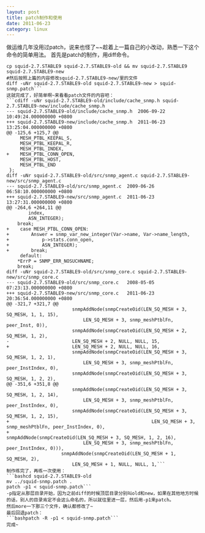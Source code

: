 ```yaml
---
layout: post
title: patch制作和使用
date: 2011-06-23
category: linux
---
```


做运维几年没用过patch，说来也怪了~~趁着上一篇自己的小改动，熟悉一下这个命令的简单用法。
首先是patch的制作，用diff命令。
```bashtar zxvf squid-2.7.STABLE9.tar.gz
cp squid-2.7.STABLE9 squid-2.7.STABLE9-old && mv squid-2.7.STABLE9 squid-2.7.STABLE9-new
#然后按照上篇的内容修改squid-2.7.STABLE9-new/里的文件
diff -uNr squid-2.7.STABLE9-old squid-2.7.STABLE9-new > squid-snmp.patch```
这就完成了，好简单啊~来看看patch文件的内容吧：
```cdiff -uNr squid-2.7.STABLE9-old/include/cache_snmp.h squid-2.7.STABLE9-new/include/cache_snmp.h
--- squid-2.7.STABLE9-old/include/cache_snmp.h	2006-09-22 10:49:24.000000000 +0800
+++ squid-2.7.STABLE9-new/include/cache_snmp.h	2011-06-23 13:25:04.000000000 +0800
@@ -125,6 +125,7 @@
     MESH_PTBL_KEEPAL_S,
     MESH_PTBL_KEEPAL_R,
     MESH_PTBL_INDEX,
+    MESH_PTBL_CONN_OPEN,
     MESH_PTBL_HOST,
     MESH_PTBL_END
 };
diff -uNr squid-2.7.STABLE9-old/src/snmp_agent.c squid-2.7.STABLE9-new/src/snmp_agent.c
--- squid-2.7.STABLE9-old/src/snmp_agent.c	2009-06-26 06:58:10.000000000 +0800
+++ squid-2.7.STABLE9-new/src/snmp_agent.c	2011-06-23 13:27:31.000000000 +0800
@@ -264,6 +264,11 @@
 	    index,
 	    ASN_INTEGER);
 	break;
+    case MESH_PTBL_CONN_OPEN:
+        Answer = snmp_var_new_integer(Var->name, Var->name_length,
+            p->stats.conn_open,
+            ASN_INTEGER);
+        break;
     default:
 	*ErrP = SNMP_ERR_NOSUCHNAME;
 	break;
diff -uNr squid-2.7.STABLE9-old/src/snmp_core.c squid-2.7.STABLE9-new/src/snmp_core.c
--- squid-2.7.STABLE9-old/src/snmp_core.c	2008-05-05 07:23:13.000000000 +0800
+++ squid-2.7.STABLE9-new/src/snmp_core.c	2011-06-23 20:36:54.000000000 +0800
@@ -321,7 +321,7 @@
 						snmpAddNode(snmpCreateOid(LEN_SQ_MESH + 3, SQ_MESH, 1, 1, 15),
 						    LEN_SQ_MESH + 3, snmp_meshPtblFn, peer_Inst, 0)),
 					    snmpAddNode(snmpCreateOid(LEN_SQ_MESH + 2, SQ_MESH, 1, 2),
-						LEN_SQ_MESH + 2, NULL, NULL, 15,
+						LEN_SQ_MESH + 2, NULL, NULL, 16,
 						snmpAddNode(snmpCreateOid(LEN_SQ_MESH + 3, SQ_MESH, 1, 2, 1),
 						    LEN_SQ_MESH + 3, snmp_meshPtblFn, peer_InstIndex, 0),
 						snmpAddNode(snmpCreateOid(LEN_SQ_MESH + 3, SQ_MESH, 1, 2, 2),
@@ -351,6 +351,8 @@
 						snmpAddNode(snmpCreateOid(LEN_SQ_MESH + 3, SQ_MESH, 1, 2, 14),
 						    LEN_SQ_MESH + 3, snmp_meshPtblFn, peer_InstIndex, 0),
 						snmpAddNode(snmpCreateOid(LEN_SQ_MESH + 3, SQ_MESH, 1, 2, 15),
+                                                    LEN_SQ_MESH + 3, snmp_meshPtblFn, peer_InstIndex, 0),
+                                                snmpAddNode(snmpCreateOid(LEN_SQ_MESH + 3, SQ_MESH, 1, 2, 16),
 						    LEN_SQ_MESH + 3, snmp_meshPtblFn, peer_InstIndex, 0))),
 					snmpAddNode(snmpCreateOid(LEN_SQ_MESH + 1, SQ_MESH, 2),
 					    LEN_SQ_MESH + 1, NULL, NULL, 1,```
制作练完了，再练一次使用：
```bashcd squid-2.7.STABLE9-old
mv ../squid-snmp.patch .
patch -p1 < squid-snmp.patch```
-p指定从那层目录开始，因为之前diff的时候顶层目录分别叫old和new，如果在其他地方时候的话，别人的目录肯定不会这么命名的，所以就往里进一层，然后用-p1来patch。
然后more一下那三个文件，确认都修改了~
最后回退patch：
```bashpatch -R -p1 < squid-snmp.patch```
完成~
